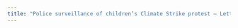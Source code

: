 ```yaml
---
title: "Police surveillance of children’s Climate Strike protest – Letter to the Metropolitan Police"
---
```




